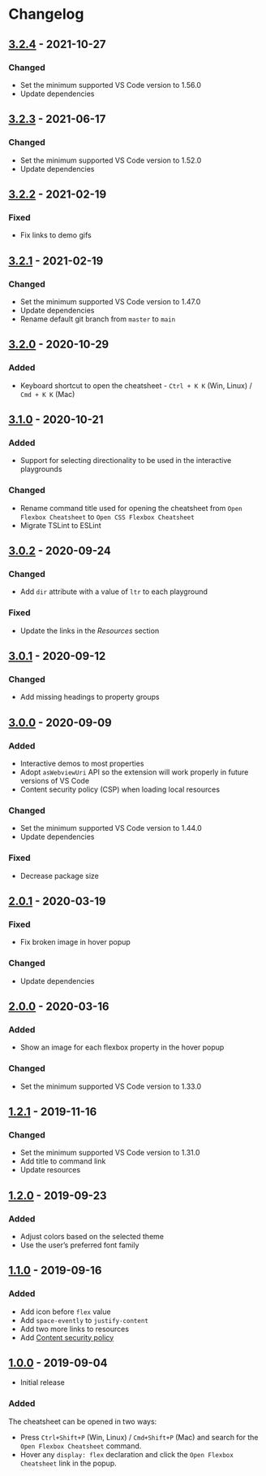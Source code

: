 # Changelog

## [3.2.4](https://github.com/dzhavat/css-flexbox-cheatsheet/compare/3.2.3...3.2.4) - 2021-10-27

### Changed

- Set the minimum supported VS Code version to 1.56.0
- Update dependencies

## [3.2.3](https://github.com/dzhavat/css-flexbox-cheatsheet/compare/3.2.2...3.2.3) - 2021-06-17

### Changed

- Set the minimum supported VS Code version to 1.52.0
- Update dependencies

## [3.2.2](https://github.com/dzhavat/css-flexbox-cheatsheet/compare/3.2.1...3.2.2) - 2021-02-19

### Fixed

- Fix links to demo gifs

## [3.2.1](https://github.com/dzhavat/css-flexbox-cheatsheet/compare/3.2.0...3.2.1) - 2021-02-19

### Changed

- Set the minimum supported VS Code version to 1.47.0
- Update dependencies
- Rename default git branch from `master` to `main`

## [3.2.0](https://github.com/dzhavat/css-flexbox-cheatsheet/compare/3.1.0...3.2.0) - 2020-10-29

### Added

- Keyboard shortcut to open the cheatsheet - `Ctrl + K K` (Win, Linux) / `Cmd + K K` (Mac)

## [3.1.0](https://github.com/dzhavat/css-flexbox-cheatsheet/compare/3.0.2...3.1.0) - 2020-10-21

### Added

- Support for selecting directionality to be used in the interactive playgrounds

### Changed

- Rename command title used for opening the cheatsheet from `Open Flexbox Cheatsheet` to `Open CSS Flexbox Cheatsheet`
- Migrate TSLint to ESLint

## [3.0.2](https://github.com/dzhavat/css-flexbox-cheatsheet/compare/3.0.1...3.0.2) - 2020-09-24

### Changed

- Add `dir` attribute with a value of `ltr` to each playground

### Fixed

- Update the links in the _Resources_ section

## [3.0.1](https://github.com/dzhavat/css-flexbox-cheatsheet/compare/3.0.0...3.0.1) - 2020-09-12

### Changed

- Add missing headings to property groups

## [3.0.0](https://github.com/dzhavat/css-flexbox-cheatsheet/compare/2.0.1...3.0.0) - 2020-09-09

### Added

- Interactive demos to most properties
- Adopt `asWebviewUri` API so the extension will work properly in future versions of VS Code
- Content security policy (CSP) when loading local resources

### Changed

- Set the minimum supported VS Code version to 1.44.0
- Update dependencies

### Fixed

- Decrease package size

## [2.0.1](https://github.com/dzhavat/css-flexbox-cheatsheet/compare/2.0.0...2.0.1) - 2020-03-19

### Fixed

- Fix broken image in hover popup

### Changed

- Update dependencies

## [2.0.0](https://github.com/dzhavat/css-flexbox-cheatsheet/compare/1.2.1...2.0.0) - 2020-03-16

### Added

- Show an image for each flexbox property in the hover popup

### Changed

- Set the minimum supported VS Code version to 1.33.0

## [1.2.1](https://github.com/dzhavat/css-flexbox-cheatsheet/compare/1.2.0...1.2.1) - 2019-11-16

### Changed

- Set the minimum supported VS Code version to 1.31.0
- Add title to command link
- Update resources

## [1.2.0](https://github.com/dzhavat/css-flexbox-cheatsheet/compare/1.1.0...1.2.0) - 2019-09-23

### Added

- Adjust colors based on the selected theme
- Use the user’s preferred font family

## [1.1.0](https://github.com/dzhavat/css-flexbox-cheatsheet/compare/1.0.0...1.1.0) - 2019-09-16

### Added

- Add icon before `flex` value
- Add `space-evently` to `justify-content`
- Add two more links to resources
- Add [Content security policy](https://code.visualstudio.com/api/extension-guides/webview#content-security-policy)

## [1.0.0](https://github.com/dzhavat/css-flexbox-cheatsheet/releases/tag/1.0.0) - 2019-09-04

- Initial release

### Added

The cheatsheet can be opened in two ways:

- Press `Ctrl+Shift+P` (Win, Linux) / `Cmd+Shift+P` (Mac) and search for the `Open Flexbox Cheatsheet` command.
- Hover any `display: flex` declaration and click the `Open Flexbox Cheatsheet` link in the popup.
